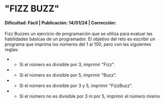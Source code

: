 #  "FIZZ BUZZ"
#### Dificultad: Fácil | Publicación: 14/01/24 | Corrección: 


Fizz Buzzes un ejercicio de programación que se utiliza para evaluar las habilidades básicas de un programador. 
El objetivo del reto es escribir un programa que imprima los números del 1 al 100,
pero con las siguientes reglas:
 * + Si el número es divisible por 3, imprimir "Fizz". 
 * + Si el número es divisible por 5, imprimir "Buzz".
 * + Si el número es divisible por 3 y 5, imprimir "FizzBuzz".
 * + Si el número no es divisible por 3 ni por 5, imprimir el número mismo




